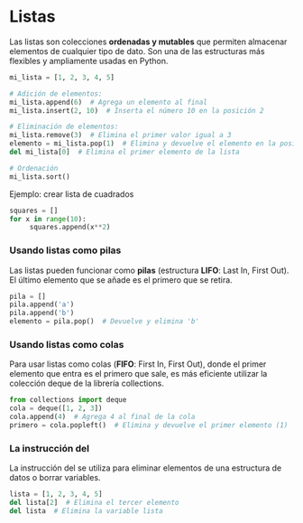 # Listas

Las listas son colecciones **ordenadas y mutables** que permiten almacenar elementos de cualquier tipo de dato. Son una de las estructuras más flexibles y ampliamente usadas en Python.

```python
mi_lista = [1, 2, 3, 4, 5]

# Adición de elementos:
mi_lista.append(6)  # Agrega un elemento al final
mi_lista.insert(2, 10)  # Inserta el número 10 en la posición 2

# Eliminación de elementos:
mi_lista.remove(3)  # Elimina el primer valor igual a 3
elemento = mi_lista.pop(1)  # Elimina y devuelve el elemento en la posición 1
del mi_lista[0]  # Elimina el primer elemento de la lista

# Ordenación
mi_lista.sort()
```

Ejemplo: crear lista de cuadrados

```python
squares = []
for x in range(10):
     squares.append(x**2)
```

### Usando listas como pilas

Las listas pueden funcionar como **pilas** (estructura **LIFO**: Last In, First Out). El último elemento que se añade es el primero que se retira.

```python
pila = []
pila.append('a')
pila.append('b')
elemento = pila.pop()  # Devuelve y elimina 'b'
```

### Usando listas como colas

Para usar listas como colas (**FIFO**: First In, First Out), donde el primer elemento que entra es el primero que sale, es más eficiente utilizar la colección deque de la librería collections.

```python
from collections import deque
cola = deque([1, 2, 3])
cola.append(4)  # Agrega 4 al final de la cola
primero = cola.popleft()  # Elimina y devuelve el primer elemento (1)
```

###  La instrucción del

La instrucción del se utiliza para eliminar elementos de una estructura de datos o borrar variables.

```python
lista = [1, 2, 3, 4, 5]
del lista[2]  # Elimina el tercer elemento
del lista  # Elimina la variable lista
```